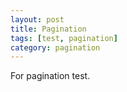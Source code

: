 ```yaml
---
layout: post
title: Pagination
tags: [test, pagination]
category: pagination
---
```


For pagination test.
